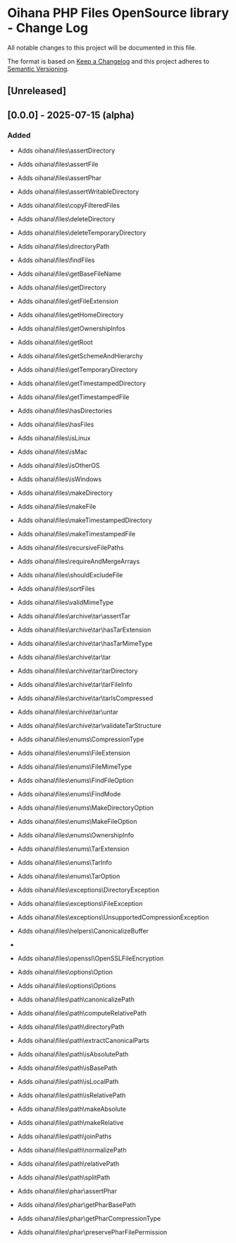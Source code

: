 # Oihana PHP Files OpenSource library - Change Log

All notable changes to this project will be documented in this file.

The format is based on [Keep a Changelog](http://keepachangelog.com/) and this project adheres to [Semantic Versioning](http://semver.org/).

## [Unreleased]

## [0.0.0] - 2025-07-15 (alpha)

### Added
- Adds oihana\files\assertDirectory
- Adds oihana\files\assertFile
- Adds oihana\files\assertPhar
- Adds oihana\files\assertWritableDirectory
- Adds oihana\files\copyFilteredFiles
- Adds oihana\files\deleteDirectory
- Adds oihana\files\deleteTemporaryDirectory
- Adds oihana\files\directoryPath
- Adds oihana\files\findFiles
- Adds oihana\files\getBaseFileName
- Adds oihana\files\getDirectory
- Adds oihana\files\getFileExtension
- Adds oihana\files\getHomeDirectory
- Adds oihana\files\getOwnershipInfos
- Adds oihana\files\getRoot
- Adds oihana\files\getSchemeAndHierarchy
- Adds oihana\files\getTemporaryDirectory
- Adds oihana\files\getTimestampedDirectory
- Adds oihana\files\getTimestampedFile
- Adds oihana\files\hasDirectories
- Adds oihana\files\hasFiles
- Adds oihana\files\isLinux
- Adds oihana\files\isMac
- Adds oihana\files\isOtherOS
- Adds oihana\files\isWindows
- Adds oihana\files\makeDirectory
- Adds oihana\files\makeFile
- Adds oihana\files\makeTimestampedDirectory
- Adds oihana\files\makeTimestampedFile
- Adds oihana\files\recursiveFilePaths
- Adds oihana\files\requireAndMergeArrays
- Adds oihana\files\shouldExcludeFile
- Adds oihana\files\sortFiles
- Adds oihana\files\validMimeType

- Adds oihana\files\archive\tar\assertTar
- Adds oihana\files\archive\tar\hasTarExtension
- Adds oihana\files\archive\tar\hasTarMimeType
- Adds oihana\files\archive\tar\tar
- Adds oihana\files\archive\tar\tarDirectory
- Adds oihana\files\archive\tar\tarFileInfo
- Adds oihana\files\archive\tar\tarIsCompressed
- Adds oihana\files\archive\tar\untar
- Adds oihana\files\archive\tar\validateTarStructure

- Adds oihana\files\enums\CompressionType
- Adds oihana\files\enums\FileExtension
- Adds oihana\files\enums\FileMimeType
- Adds oihana\files\enums\FindFileOption
- Adds oihana\files\enums\FindMode
- Adds oihana\files\enums\MakeDirectoryOption
- Adds oihana\files\enums\MakeFileOption
- Adds oihana\files\enums\OwnershipInfo
- Adds oihana\files\enums\TarExtension
- Adds oihana\files\enums\TarInfo
- Adds oihana\files\enums\TarOption

- Adds oihana\files\exceptions\DirectoryException
- Adds oihana\files\exceptions\FileException
- Adds oihana\files\exceptions\UnsupportedCompressionException
 
- Adds oihana\files\helpers\CanonicalizeBuffer
- 
- Adds oihana\files\openssl\OpenSSLFileEncryption

- Adds oihana\files\options\Option
- Adds oihana\files\options\Options

- Adds oihana\files\path\canonicalizePath
- Adds oihana\files\path\computeRelativePath
- Adds oihana\files\path\directoryPath
- Adds oihana\files\path\extractCanonicalParts
- Adds oihana\files\path\isAbsolutePath
- Adds oihana\files\path\isBasePath
- Adds oihana\files\path\isLocalPath
- Adds oihana\files\path\isRelativePath
- Adds oihana\files\path\makeAbsolute
- Adds oihana\files\path\makeRelative
- Adds oihana\files\path\joinPaths
- Adds oihana\files\path\normalizePath
- Adds oihana\files\path\relativePath
- Adds oihana\files\path\splitPath

- Adds oihana\files\phar\assertPhar
- Adds oihana\files\phar\getPharBasePath
- Adds oihana\files\phar\getPharCompressionType
- Adds oihana\files\phar\preservePharFilePermission